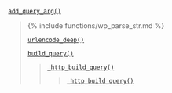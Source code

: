 <p><code><a href="https://developer.wordpress.org/reference/functions/add_query_arg/">add_query_arg()</a></code></p>

<blockquote>

{% include functions/wp_parse_str.md %}

 [`urlencode_deep()`](https://developer.wordpress.org/reference/functions/urlencode_deep/)
 
 [`build_query()`](https://developer.wordpress.org/reference/functions/build_query/)
 
> [`_http_build_query()`](https://developer.wordpress.org/reference/functions/_http_build_query/)
> 
>> [`_http_build_query()`](https://developer.wordpress.org/reference/functions/_http_build_query/)

</blockquote>